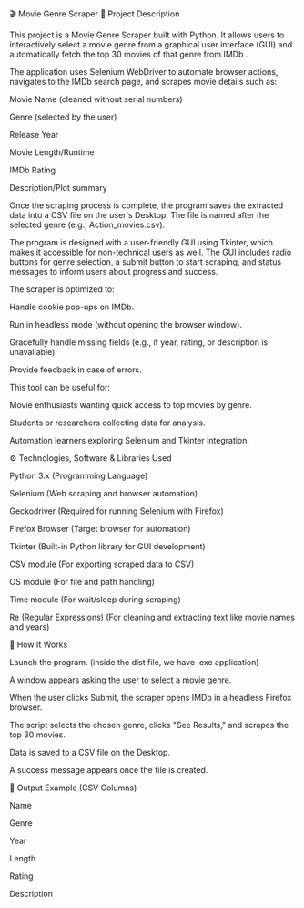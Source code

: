 🎬 Movie Genre Scraper 📌 Project Description

This project is a Movie Genre Scraper built with Python. It allows users to interactively select a movie genre from a graphical user interface (GUI) and automatically fetch the top 30 movies of that genre from IMDb .

The application uses Selenium WebDriver to automate browser actions, navigates to the IMDb search page, and scrapes movie details such as:

Movie Name (cleaned without serial numbers)

Genre (selected by the user)

Release Year

Movie Length/Runtime

IMDb Rating

Description/Plot summary

Once the scraping process is complete, the program saves the extracted data into a CSV file on the user's Desktop. The file is named after the selected genre (e.g., Action_movies.csv).

The program is designed with a user-friendly GUI using Tkinter, which makes it accessible for non-technical users as well. The GUI includes radio buttons for genre selection, a submit button to start scraping, and status messages to inform users about progress and success.

The scraper is optimized to:

Handle cookie pop-ups on IMDb.

Run in headless mode (without opening the browser window).

Gracefully handle missing fields (e.g., if year, rating, or description is unavailable).

Provide feedback in case of errors.

This tool can be useful for:

Movie enthusiasts wanting quick access to top movies by genre.

Students or researchers collecting data for analysis.

Automation learners exploring Selenium and Tkinter integration.

⚙️ Technologies, Software & Libraries Used

Python 3.x (Programming Language)

Selenium (Web scraping and browser automation)

Geckodriver (Required for running Selenium with Firefox)

Firefox Browser (Target browser for automation)

Tkinter (Built-in Python library for GUI development)

CSV module (For exporting scraped data to CSV)

OS module (For file and path handling)

Time module (For wait/sleep during scraping)

Re (Regular Expressions) (For cleaning and extracting text like movie names and years)

🚀 How It Works

Launch the program. (inside the dist file, we have .exe application)

A window appears asking the user to select a movie genre.

When the user clicks Submit, the scraper opens IMDb in a headless Firefox browser.

The script selects the chosen genre, clicks "See Results," and scrapes the top 30 movies.

Data is saved to a CSV file on the Desktop.

A success message appears once the file is created.

📂 Output Example (CSV Columns)

Name

Genre

Year

Length

Rating

Description

